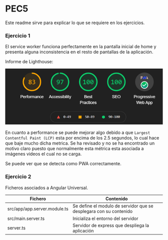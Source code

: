 # PEC5

Este readme sirve para explicar lo que se requiere en los ejercicios.

### Ejercicio 1

El service worker funciona perfectamente en la pantalla inicial de home y presenta alguna 
inconsistencia en el resto de pantallas de la aplicación.

Informe de Lighthouse:

![img.png](img.png)

En cuanto a performance se puede mejorar algo debido a que `Largest Contentful Paint (LCP)` esta 
por encima de los 2.5 segundos, lo cual hace que baje mucho dicha metrica. Se ha revisado y no se ha 
encontrado un motivo claro puesto que normalmente esta métrica esta asociada a imágenes videos el cual
no se carga.

Se puede ver que se detecta como PWA correctamente.


### Ejercicio 2

Ficheros asociados a Angular Universal.

Fichero | Contenido
--- | ---|
src/app/app.server.module.ts | Se define el modulo de servidor que se desplegara con su contenido
src/main.server.ts | Inicializa el entorno del servidor 
server.ts | Servidor de express que despliega la aplicación


